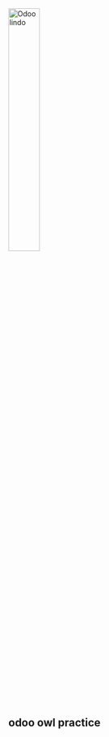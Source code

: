 <img src="https://upload.wikimedia.org/wikipedia/commons/a/a7/Odoo_Official_Logo.png" width="35%" alt="Odoo lindo">

## odoo owl practice
